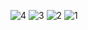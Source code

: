 
![4](https://github.com/ahmedtechworks/RK-WEBSITE/assets/140552786/a11bb95d-747d-437f-8b18-5559a0f8190d)
![3](https://github.com/ahmedtechworks/RK-WEBSITE/assets/140552786/93bca747-cb87-4eec-925a-19ad237b5c36)
![2](https://github.com/ahmedtechworks/RK-WEBSITE/assets/140552786/757758a7-dda3-4511-a566-87ced7fafd01)
![1](https://github.com/ahmedtechworks/RK-WEBSITE/assets/140552786/3591fa58-f6b1-4e86-a01e-5e2db06256c9)
